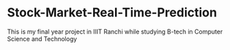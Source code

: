 # Stock-Market-Real-Time-Prediction
This is my final year project in IIIT Ranchi while studying B-tech in Computer Science and Technology

